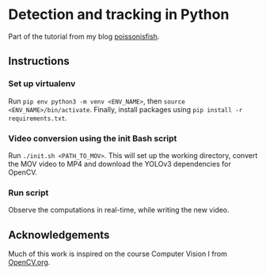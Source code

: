 # Detection and tracking in Python

Part of the tutorial from my blog [poissonisfish](https://TODO.com).

## Instructions

### Set up virtualenv
Run `pip env python3 -m venv <ENV_NAME>`, then `source <ENV_NAME>/bin/activate`.
Finally, install packages using `pip install -r requirements.txt`.

### Video conversion using the init Bash script

Run `./init.sh <PATH_TO_MOV>`. This will set up the working directory, convert the MOV video to MP4 and download the YOLOv3 dependencies for OpenCV.

### Run script

Observe the computations in real-time, while writing the new video.

## Acknowledgements

Much of this work is inspired on the course Computer Vision I from [OpenCV.org](https://opencv.org).